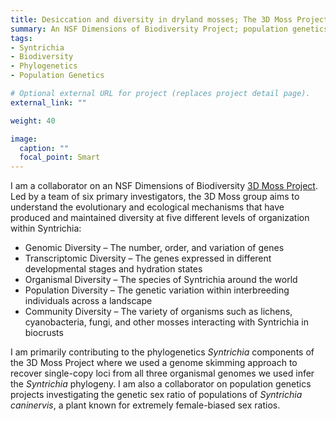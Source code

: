 ```yaml
---
title: Desiccation and diversity in dryland mosses; The 3D Moss Project
summary: An NSF Dimensions of Biodiversity Project; population genetics & phylogenetics of *Syntrichia*
tags:
- Syntrichia
- Biodiversity
- Phylogenetics
- Population Genetics

# Optional external URL for project (replaces project detail page).
external_link: ""

weight: 40

image:
  caption: ""
  focal_point: Smart
---
```

I am a collaborator on an NSF Dimensions of Biodiversity <a href="https://3dmoss.berkeley.edu" target="_blank">3D Moss Project</a>. Led by a team of six primary investigators, the 3D Moss group aims to understand the evolutionary and ecological mechanisms that have produced and maintained diversity at five different levels of organization within Syntrichia:

* Genomic Diversity – The number, order, and variation of genes
* Transcriptomic Diversity – The genes expressed in different developmental stages and hydration states
* Organismal Diversity – The species of Syntrichia around the world
* Population Diversity – The genetic variation within interbreeding individuals across a landscape
* Community Diversity – The variety of organisms such as lichens, cyanobacteria, fungi, and other mosses interacting with Syntrichia in biocrusts

I am primarily contributing to the phylogenetics *Syntrichia* components of the 3D Moss Project where we used a genome skimming approach to recover single-copy loci from all three organismal genomes we used infer the *Syntrichia* phylogeny. I am also a collaborator on population genetics projects investigating the genetic sex ratio of populations of *Syntrichia caninervis*, a plant known for extremely female-biased sex ratios.
